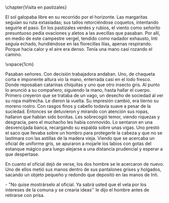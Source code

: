 \chapter{Visita en pastizales}

El sol galopaba libre en su recorrido por el horizonte. Las margaritas seguían su ruta extasiadas; sus tallos retorciéndose coquetos, intentando seguirle el paso. En los pastizales verdes y rubios, el viento como señorito presuntuoso pedía ovaciones y aletos a las avecillas que pasaban. Por allí, en medio de este campestre vergel, tendido como nadador exhausto, Inti seguía echado, hundiéndose en las florecillas lilas, apenas respirando. Porque hacia calor y el aire era denso. Tenía una mano casi rozando el camino.

\vspace{1cm}

Pasaban señores. Con decisión trabajadora andaban. Uno, de chaqueta corta e imponente altura vio la mano, enterrada casi en el lodo fresco. Donde reposaban catarinas chiquitas y uno que otro insecto gris. Al punto lo anunció a su compañero; siguiendo la mano, hasta hallar el cuerpo. Primero creyeron que se trataba de un vago, un desecho de sociedad al ver su ropa maltrecha. Le dieron la vuelta. Su impresión cambió, era tierno su moreno rostro. Con rasgos finos y cabello todavía suave a pesar de la suciedad. Entonces se detuvieron y mirando con atención sus ropas, hallaron que habían sido bonitas. Les sobrecogió temor, viendo riquezas y desgracia, pero el muchacho les había conmovido. Lo sentaron en una desvencijada banca, recargando su espalda sobre unas vigas. Uno prestó el saco que llevaba sobre un hombro para protegerle la cabeza y que no se lastimara con las astillas de la madera vieja. Viendo que se acercaba un oficial de uniforme gris, se apuraron a mojarle los labios con gotas del estanque mágico para luego alejarse a una distancia prudencial y esperar a que despertase.

En cuanto el oficial dejó de verse, los dos hombre se le acercaron de nuevo. Uno de ellos metió sus manos dentro de sus pantalones grises y holgados, sacando un objeto pequeño y redondo que depositó en las manos de Inti.

\- "No quise mostrárselo al oficial. Ya sabrá usted que él vela por los intereses de la comuna y se crearía ideas'' le dijo el hombre antes de retirarse con prisa.

